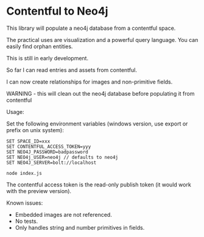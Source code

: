 Contentful to Neo4j
===================

This library will populate a neo4j database from a contentful space.

The practical uses are visualization and a powerful query language.
You can easily find orphan entities.

This is still in early development.

So far I can read entries and assets from contentful.

I can now create relationships for images and non-primitive fields. 

WARNING - this will clean out the neo4j database before populating it from contentful

Usage:

Set the following environment variables (windows version, use export or prefix on unix system):

``` 
SET SPACE_ID=xxx 
SET CONTENTFUL_ACCESS_TOKEN=yyy
SET NEO4J_PASSWORD=badpassword
SET NEO4j_USER=neo4j // defaults to neo4j 
SET NEO4J_SERVER=bolt://localhost 

node index.js
```

The contentful access token is the read-only publish token (it would work with the preview version).

Known issues:

- Embedded images are not referenced.
- No tests.
- Only handles string and number primitives in fields.